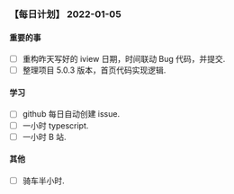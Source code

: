 ### 【每日计划】 2022-01-05

#### 重要的事

- [ ] 重构昨天写好的 iview 日期，时间联动 Bug 代码，并提交.
- [ ] 整理项目 5.0.3 版本，首页代码实现逻辑.

#### 学习

- [ ] github 每日自动创建 issue.
- [ ] 一小时 typescript.
- [ ] 一小时 B 站.

#### 其他

- [ ] 骑车半小时.
